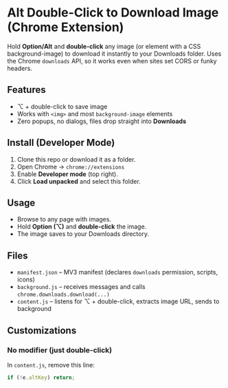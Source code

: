 # Alt Double-Click to Download Image (Chrome Extension)

Hold **Option/Alt** and **double-click** any image (or element with a CSS background-image) to download it instantly to your Downloads folder. Uses the Chrome `downloads` API, so it works even when sites set CORS or funky headers.

## Features
- ⌥ + double-click to save image
- Works with `<img>` and most `background-image` elements
- Zero popups, no dialogs, files drop straight into **Downloads**

## Install (Developer Mode)
1. Clone this repo or download it as a folder.
2. Open Chrome → `chrome://extensions`
3. Enable **Developer mode** (top right).
4. Click **Load unpacked** and select this folder.

## Usage
- Browse to any page with images.
- Hold **Option (⌥)** and **double-click** the image.
- The image saves to your Downloads directory.

## Files
- `manifest.json` – MV3 manifest (declares `downloads` permission, scripts, icons)
- `background.js` – receives messages and calls `chrome.downloads.download(...)`
- `content.js` – listens for ⌥ + double-click, extracts image URL, sends to background

## Customizations
### No modifier (just double-click)
In `content.js`, remove this line:
```js
if (!e.altKey) return;